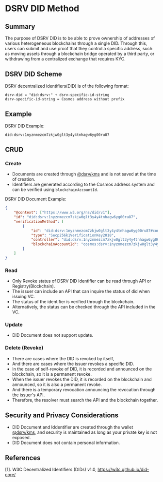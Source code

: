 # DSRV DID Method

## Summary
The purpose of DSRV DID is to be able to prove ownership of addresses of various heterogeneous blockchains through a single DID. Through this, users can submit and use proof that they control a specific address, such as moving assets through a blockchain bridge operated by a third party, or withdrawing from a centralized exchange that requires KYC.

## DSRV DID Scheme
DSRV decentralized identifiers(DID) is of the following format:
```
dsrv-did = "did:dsrv:" + dsrv-specific-id-string
dsrv-specific-id-string = Cosmos address without prefix
```

## Example
DSRV DID Example:
```
did:dsrv:1nyznmezcm7zkjw0glt3y4y4tnhagw6yg00ru87
```

## CRUD


### Create
* Documents are created through [@dsrv/kms](https://www.npmjs.com/package/@dsrv/kms) and is not saved at the time of creation.
* Identifiers are generated according to the Cosmos address system and can be verified using `blockchainAccountId`.

DSRV DID Document Example:
```json
{
    "@context": ["https://www.w3.org/ns/did/v1"],
    "id": "did:dsrv:1nyznmezcm7zkjw0glt3y4y4tnhagw6yg00ru87",
    "verificationMethod": [
        {
            "id": "did:dsrv:1nyznmezcm7zkjw0glt3y4y4tnhagw6yg00ru87#controller",
            "type": "Secp256k1VerificationKey2018",
            "controller": "did:dsrv:1nyznmezcm7zkjw0glt3y4y4tnhagw6yg00ru87",
            "blockchainAccountId": "cosmos:dsrv:1nyznmezcm7zkjw0glt3y4y4tnhagw6yg00ru87"
        }
    ]
}
```

### Read
* Only Revoke status of DSRV DID Identifier can be read through API or Registry(Blockchain).
* The issuer can include an API that can inquire the status of did when issuing VC.
* The status of the identifier is verified through the blockchain.
* Alternatively, the status can be checked through the API included in the VC.

### Update
* DID Document does not support update.

### Delete (Revoke)
* There are cases where the DID is revoked by itself,
* And there are cases where the issuer revokes a specific DID.
* In the case of self-revoke of DID, it is recorded and announced on the blockchain, so it is a permanent revoke.
* When the issuer revokes the DID, it is recorded on the blockchain and announced, so it is also a permanent revoke.
* And there is a temporary revocation announcing the revocation through the issuer's API.
* Therefore, the resolver must search the API and the blockchain together.


## Security and Privacy Considerations
* DID Document and Iddentifier are created through the wallet [@dsrv/kms](https://www.npmjs.com/package/@dsrv/kms), and security is maintained as long as your private key is not exposed.
* DID Document does not contain personal information.

## References
[1]. W3C Decentralized Identifiers (DIDs) v1.0, https://w3c.github.io/did-core/